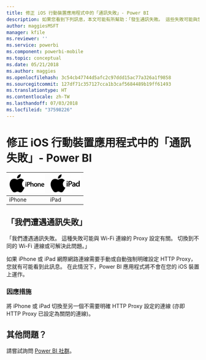 ```yaml
---
title: 修正 iOS 行動裝置應用程式中的「通訊失敗」- Power BI
description: 如果您看到下列訊息，本文可能有所幫助：「發生通訊失敗。 這些失敗可能與您 Wi-Fi 連線的 Proxy 設定相關。」
author: maggiesMSFT
manager: kfile
ms.reviewer: ''
ms.service: powerbi
ms.component: powerbi-mobile
ms.topic: conceptual
ms.date: 05/21/2018
ms.author: maggies
ms.openlocfilehash: 3c54cb47744d5afc2c97ddd15ac77a326a1f9858
ms.sourcegitcommit: 127df71c357127cca1b3caf5684489b19ff61493
ms.translationtype: HT
ms.contentlocale: zh-TW
ms.lasthandoff: 07/03/2018
ms.locfileid: "37598226"
---
```

# <a name="fixing-communication-failures-in-ios-mobile-apps---power-bi"></a>修正 iOS 行動裝置應用程式中的「通訊失敗」- Power BI

| ![iPhone](media/mobile-known-issues-with-the-iphone-app/iphone-logo-50-px.png) | ![iPad](media/mobile-known-issues-with-the-iphone-app/ipad-logo-50-px.png) |
|:--- |:--- |
| iPhone |iPad |

## <a name="we-encountered-communication-failures"></a>「我們遭遇通訊失敗」
「我們遭遇通訊失敗。 這種失敗可能與 Wi-Fi 連線的 Proxy 設定有關。 切換到不同的 Wi-Fi 連線或可解決此問題。」

如果 iPhone 或 iPad 網際網路連線需要手動或自動強制明確設定 HTTP Proxy，您就有可能看到此訊息。 在此情況下，Power BI 應用程式將不會在您的 iOS 裝置上運作。

### <a name="workaround"></a>因應措施
將 iPhone 或 iPad 切換至另一個不需要明確 HTTP Proxy 設定的連線 (亦即 HTTP Proxy 已設定為關閉的連線)。

## <a name="other-issues"></a>其他問題？
請嘗試詢問 [Power BI 社群](http://community.powerbi.com/)。

